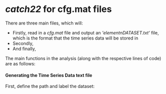 # _catch22_ for cfg.mat files
There are three main files, which will:
* Firstly, read in a _cfg.mat_ file and output an _'elementnDATASET.txt'_ file, which is the format that the time series data will be stored in
* Secondly,
* And finally,

The main functions in the analysis (along with the respective lines of code) are as follows:

#### Generating the Time Series Data text file
First, define the path and label the dataset:
```python

```
